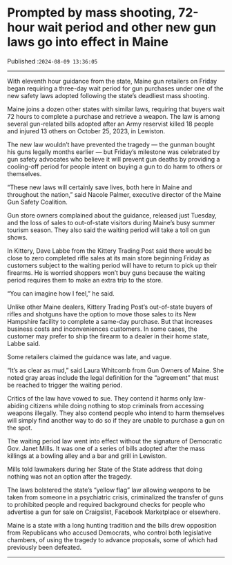 # Prompted by mass shooting, 72-hour wait period and other new gun laws go into effect in Maine

Published :`2024-08-09 13:36:05`

---

With eleventh hour guidance from the state, Maine gun retailers on Friday began requiring a three-day wait period for gun purchases under one of the new safety laws adopted following the state’s deadliest mass shooting.

Maine joins a dozen other states with similar laws, requiring that buyers wait 72 hours to complete a purchase and retrieve a weapon. The law is among several gun-related bills adopted after an Army reservist killed 18 people and injured 13 others on October 25, 2023, in Lewiston.

The new law wouldn’t have prevented the tragedy — the gunman bought his guns legally months earlier — but Friday’s milestone was celebrated by gun safety advocates who believe it will prevent gun deaths by providing a cooling-off period for people intent on buying a gun to do harm to others or themselves.

“These new laws will certainly save lives, both here in Maine and throughout the nation,” said Nacole Palmer, executive director of the Maine Gun Safety Coalition.

Gun store owners complained about the guidance, released just Tuesday, and the loss of sales to out-of-state visitors during Maine’s busy summer tourism season. They also said the waiting period will take a toll on gun shows.

In Kittery, Dave Labbe from the Kittery Trading Post said there would be close to zero completed rifle sales at its main store beginning Friday as customers subject to the waiting period will have to return to pick up their firearms. He is worried shoppers won’t buy guns because the waiting period requires them to make an extra trip to the store.

“You can imagine how I feel,” he said.

Unlike other Maine dealers, Kittery Trading Post’s out-of-state buyers of rifles and shotguns have the option to move those sales to its New Hampshire facility to complete a same-day purchase. But that increases business costs and inconveniences customers. In some cases, the customer may prefer to ship the firearm to a dealer in their home state, Labbe said.

Some retailers claimed the guidance was late, and vague.

“It’s as clear as mud,” said Laura Whitcomb from Gun Owners of Maine. She noted gray areas include the legal definition for the “agreement” that must be reached to trigger the waiting period.

Critics of the law have vowed to sue. They contend it harms only law-abiding citizens while doing nothing to stop criminals from accessing weapons illegally. They also contend people who intend to harm themselves will simply find another way to do so if they are unable to purchase a gun on the spot.

The waiting period law went into effect without the signature of Democratic Gov. Janet Mills. It was one of a series of bills adopted after the mass killings at a bowling alley and a bar and grill in Lewiston.

Mills told lawmakers during her State of the State address that doing nothing was not an option after the tragedy.

The laws bolstered the state’s “yellow flag” law allowing weapons to be taken from someone in a psychiatric crisis, criminalized the transfer of guns to prohibited people and required background checks for people who advertise a gun for sale on Craigslist, Facebook Marketplace or elsewhere.

Maine is a state with a long hunting tradition and the bills drew opposition from Republicans who accused Democrats, who control both legislative chambers, of using the tragedy to advance proposals, some of which had previously been defeated.

---


